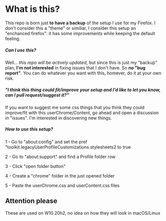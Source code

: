 # What is this?

This repo is born just **to have a backup** of the setup I use for my Firefox. 
I don't consider this a "theme" or similiar, I consider this setup an "enchanced firefox": it has some improvements while keeping the default feeling.

##### Can I use this?

Well...
_this repo will be actively updated_, but since this is just my "backup" plan, **I'm not interested** in fixing issues that I don't have. So **no "bug report"**.
You can do whatever you want with this, homever, do it at your own risk.

##### "I think this thing could fit/improve your setup and I'd like to let you know, can I pull request/suggest it?"
If you want to suggest me some css things that you think they could improve/fit with this userChrome/Content, go ahead and open a discussion in "issues". 
I'm interested in discovering new things.

##### How to use this setup?

1 - Go to "about:config" and set the pref "toolkit.legacyUserProfileCustomizations.stylesheets2 to true

2 - Go to "about:support" and find a Profile folder row

3 - Click "open folder button"

4 - Create a "chrome" folder in the just opened folder

5 - Paste the userChrome.css and userContent.css files

## Attention please

These are used on W10 20h2, no idea on how they will look in macOS/Linux
